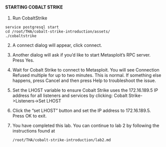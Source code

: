 #### STARTING COBALT STRIKE

1. Run CobaltStrike

  ```
  service postgresql start
  cd /root/THA/cobalt-strike-introduction/assets/
  ./cobaltstrike
  ```

2. A connect dialog will appear, click connect.

3. Another dialog will ask if you’d like to start Metasploit’s RPC server. Press Yes.

4. Wait for Cobalt Strike to connect to Metasploit. You will see Connection Refused multiple for up to two minutes. This is normal. If something else happens, press Cancel and then press Help to troubleshoot the issue.

5. Set the LHOST variable to ensure Cobalt Strike uses the 172.16.189.5 IP address for all listeners and services by clicking: Cobalt Strike->Listeners->Set LHOST

6. Click the “set LHOST” button and set the IP address to 172.16.189.5. Press OK to exit.

7. You have completed this lab. You can continue to lab 2 by following the instructions found at 
    ```
    /root/THA/cobalt-strike-introduction/lab2.md
    ```